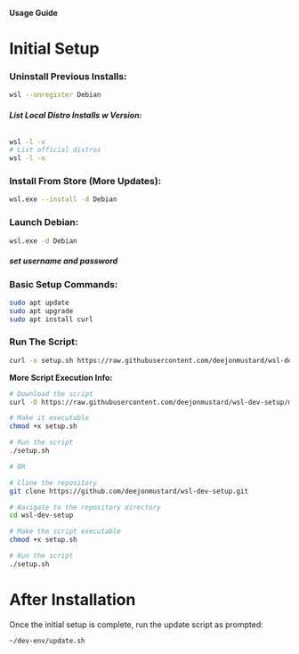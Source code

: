 **Usage Guide**
# Initial Setup

### **Uninstall Previous Installs:**
```bash
wsl --unregister Debian
```

###### **List Local Distro Installs w Version:**
```bash
wsl -l -v
# List official distros 
wsl -l -o 
```

### **Install From Store (More Updates):**
```bash
wsl.exe --install -d Debian
```

### **Launch Debian:**
```bash
wsl.exe -d Debian
```

##### set username and password

### **Basic Setup Commands:**
```bash
sudo apt update
sudo apt upgrade
sudo apt install curl
```

### **Run The Script:**
```bash
curl -o setup.sh https://raw.githubusercontent.com/deejonmustard/wsl-dev-setup/main/setup.sh && chmod +x setup.sh && ./setup.sh
```
**More Script Execution Info:**
```bash
# Download the script
curl -O https://raw.githubusercontent.com/deejonmustard/wsl-dev-setup/main/setup.sh

# Make it executable
chmod +x setup.sh

# Run the script
./setup.sh

# OR

# Clone the repository
git clone https://github.com/deejonmustard/wsl-dev-setup.git

# Navigate to the repository directory
cd wsl-dev-setup

# Make the script executable
chmod +x setup.sh

# Run the script
./setup.sh
```
# After Installation
Once the initial setup is complete, run the update script as prompted:
```bash
~/dev-env/update.sh
```
